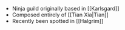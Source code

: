 - Ninja guild originally based in [[Karlsgard]]
- Composed entirely of [[Tian Xia|Tian]]
- Recently been spotted in [[Halgrim]]